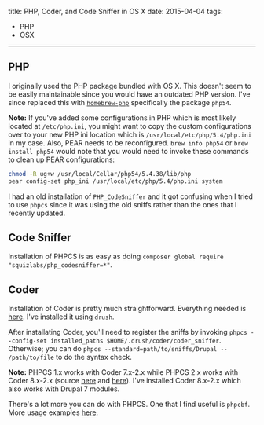 title: PHP, Coder, and Code Sniffer in OS X
date: 2015-04-04
tags:
- PHP
- OSX
---
## PHP

I originally used the PHP package bundled with OS X. This doesn't seem to be easily maintainable since you would have an outdated PHP version. I've since replaced this with [`homebrew-php`](https://github.com/Homebrew/homebrew-php) specifically the package `php54`.

**Note:** If you've added some configurations in PHP which is most likely located at `/etc/php.ini`, you might want to copy the custom configurations over to your new PHP ini location which is `/usr/local/etc/php/5.4/php.ini` in my case. Also, PEAR needs to be reconfigured. `brew info php54` or `brew install php54` would note that you would need to invoke these commands to clean up PEAR configurations:

```bash
chmod -R ug+w /usr/local/Cellar/php54/5.4.38/lib/php
pear config-set php_ini /usr/local/etc/php/5.4/php.ini system
```

I had an old installation of `PHP_CodeSniffer` and it got confusing when I tried to use `phpcs` since it was using the old sniffs rather than the ones that I recently updated.

## Code Sniffer

Installation of PHPCS is as easy as doing `composer global require "squizlabs/php_codesniffer=*"`.

## Coder

Installation of Coder is pretty much straightforward. Everything needed is [here](https://www.drupal.org/node/1419988). I've installed it using `drush`.

After installating Coder, you'll need to register the sniffs by invoking `phpcs --config-set installed_paths $HOME/.drush/coder/coder_sniffer`. Otherwise; you can do `phpcs --standard=path/to/sniffs/Drupal -- /path/to/file` to do the syntax check.

**Note:** PHPCS 1.x works with Coder 7.x-2.x while PHPCS 2.x works with Coder 8.x-2.x (source [here](https://www.drupal.org/node/2342611) and [here](https://www.drupal.org/node/2387871#comment-9409549)). I've installed Coder 8.x-2.x which also works with Drupal 7 modules.

There's a lot more you can do with PHPCS. One that I find useful is `phpcbf`. More usage examples [here](https://www.drupal.org/node/1587138).
